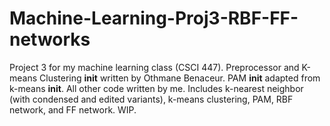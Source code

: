 # Machine-Learning-Proj3-RBF-FF-networks
Project 3 for my machine learning class (CSCI 447). Preprocessor and K-means Clustering __init__ written by Othmane Benaceur. PAM __init__ adapted from k-means __init__. All other code written by me. Includes k-nearest neighbor (with condensed and edited variants), k-means clustering, PAM, RBF network, and FF network. WIP.
